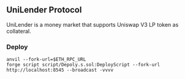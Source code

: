 ## UniLender Protocol
UniLender is a money market that supports Uniswap V3 LP token as collateral.

### Deploy
```
anvil --fork-url=$ETH_RPC_URL
forge script script/Depoly.s.sol:DeployScript --fork-url http://localhost:8545 --broadcast -vvvv
```

